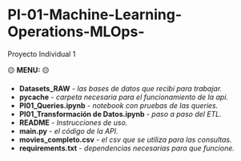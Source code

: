 # PI-01-Machine-Learning-Operations-MLOps-
Proyecto Individual 1 

:yellow_circle: **MENU:** :yellow_circle:
* **Datasets_RAW** - _las bases de datos que recibí para trabajar._
* **pycache** - _carpeta necesaria para el funcionamiento de la api._
* **PI01_Queries.ipynb** - _notebook con pruebas de las queries._
* **PI01_Transformación de Datos.ipynb** - _paso a paso del ETL._
* **README** - _Instrucciones de uso._
* **main.py** - _el código de la API._
* **movies_completo.csv** - _el csv que se utiliza para las consultas._ 
* **requirements.txt** - _dependencias necesarias para que funcione._
